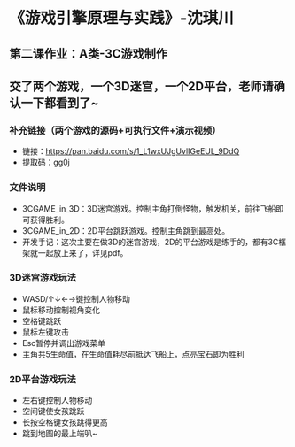 # 《游戏引擎原理与实践》-沈琪川
## 第二课作业：A类-3C游戏制作
## 交了两个游戏，一个3D迷宫，一个2D平台，老师请确认一下都看到了~
### 补充链接（两个游戏的源码+可执行文件+演示视频）
* 链接：https://pan.baidu.com/s/1_L1wxUJgUvlIGeEUL_9DdQ 
* 提取码：gg0j 
### 文件说明
* 3CGAME_in_3D：3D迷宫游戏。控制主角打倒怪物，触发机关，前往飞船即可获得胜利。
* 3CGAME_in_2D：2D平台跳跃游戏。控制主角跳到最高处。
* 开发手记：这次主要在做3D的迷宫游戏，2D的平台游戏是练手的，都有3C框架就一起放上来了，详见pdf。
### 3D迷宫游戏玩法
* WASD/↑↓←→键控制人物移动
* 鼠标移动控制视角变化
* 空格键跳跃
* 鼠标左键攻击
* Esc暂停并调出游戏菜单
* 主角共5生命值，在生命值耗尽前抵达飞船上，点亮宝石即为胜利
### 2D平台游戏玩法
* 左右键控制人物移动
* 空间键使女孩跳跃
* 长按空格键女孩跳得更高
* 跳到地图的最上端叭~

